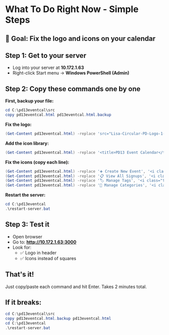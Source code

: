 # What To Do Right Now - Simple Steps

## 🎯 Goal: Fix the logo and icons on your calendar

## Step 1: Get to your server
- Log into your server at **10.172.1.63**
- Right-click Start menu → **Windows PowerShell (Admin)**

## Step 2: Copy these commands one by one

**First, backup your file:**
```powershell
cd C:\pd13eventcal\src
copy pd13eventcal.html pd13eventcal.html.backup
```

**Fix the logo:**
```powershell
(Get-Content pd13eventcal.html) -replace 'src="Lisa-Circular-PD-Logo-1-MIN.png"', 'src="src/Lisa-Circular-PD-Logo-1-MIN.png"' | Set-Content pd13eventcal.html
```

**Add the icon library:**
```powershell
(Get-Content pd13eventcal.html) -replace '<title>PD13 Event Calendar</title>', '<title>PD13 Event Calendar</title>`n    <link rel="stylesheet" href="https://cdnjs.cloudflare.com/ajax/libs/font-awesome/4.7.0/css/font-awesome.min.css">' | Set-Content pd13eventcal.html
```

**Fix the icons (copy each line):**
```powershell
(Get-Content pd13eventcal.html) -replace '➕ Create New Event', '<i class="fa fa-plus"></i> Create New Event' | Set-Content pd13eventcal.html
(Get-Content pd13eventcal.html) -replace '📋 View All Signups', '<i class="fa fa-list"></i> View All Signups' | Set-Content pd13eventcal.html
(Get-Content pd13eventcal.html) -replace '🏷️ Manage Tags', '<i class="fa fa-tags"></i> Manage Tags' | Set-Content pd13eventcal.html
(Get-Content pd13eventcal.html) -replace '📁 Manage Categories', '<i class="fa fa-folder"></i> Manage Categories' | Set-Content pd13eventcal.html
```

**Restart the server:**
```powershell
cd C:\pd13eventcal
.\restart-server.bat
```

## Step 3: Test it
- Open browser
- Go to: **http://10.172.1.63:3000**
- Look for:
  - ✅ Logo in header
  - ✅ Icons instead of squares

## That's it!
Just copy/paste each command and hit Enter. Takes 2 minutes total.

## If it breaks:
```powershell
cd C:\pd13eventcal\src
copy pd13eventcal.html.backup pd13eventcal.html
cd C:\pd13eventcal
.\restart-server.bat